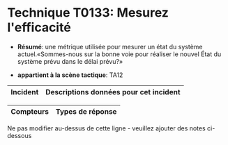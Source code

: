 # Technique T0133: Mesurez l'efficacité

* **Résumé**: une métrique utilisée pour mesurer un état du système actuel.«Sommes-nous sur la bonne voie pour réaliser le nouvel État du système prévu dans le délai prévu?»

* **appartient à la scène tactique**: TA12


|Incident |Descriptions données pour cet incident |
|-------- |-------------------- |



|Compteurs |Types de réponse |
|-------- |-------------- |


Ne pas modifier au-dessus de cette ligne - veuillez ajouter des notes ci-dessous